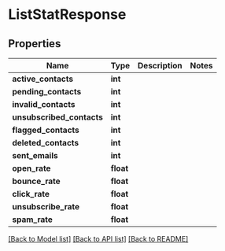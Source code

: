 # ListStatResponse

## Properties
Name | Type | Description | Notes
------------ | ------------- | ------------- | -------------
**active_contacts** | **int** |  | 
**pending_contacts** | **int** |  | 
**invalid_contacts** | **int** |  | 
**unsubscribed_contacts** | **int** |  | 
**flagged_contacts** | **int** |  | 
**deleted_contacts** | **int** |  | 
**sent_emails** | **int** |  | 
**open_rate** | **float** |  | 
**bounce_rate** | **float** |  | 
**click_rate** | **float** |  | 
**unsubscribe_rate** | **float** |  | 
**spam_rate** | **float** |  | 

[[Back to Model list]](../../README.md#documentation-for-models) [[Back to API list]](../../README.md#documentation-for-api-endpoints) [[Back to README]](../../README.md)

